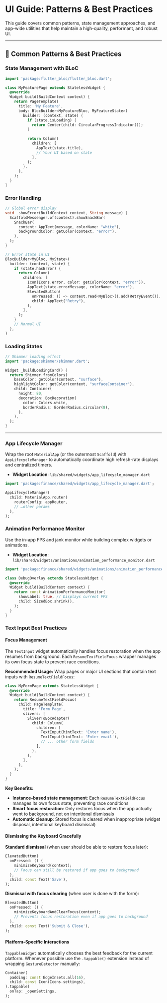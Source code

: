 # UI Guide: Patterns & Best Practices

This guide covers common patterns, state management approaches, and app-wide utilities that help maintain a high-quality, performant, and robust UI.

---

## 🎯 Common Patterns & Best Practices

### State Management with BLoC

```dart
import 'package:flutter_bloc/flutter_bloc.dart';

class MyFeaturePage extends StatelessWidget {
  @override
  Widget build(BuildContext context) {
    return PageTemplate(
      title: 'My Feature',
      body: BlocBuilder<MyFeatureBloc, MyFeatureState>(
        builder: (context, state) {
          if (state.isLoading) {
            return Center(child: CircularProgressIndicator());
          }
          
          return Column(
            children: [
              AppText(state.title),
              // Your UI based on state
            ],
          );
        },
      ),
    );
  }
}
```

### Error Handling

```dart
// Global error display
void _showError(BuildContext context, String message) {
  ScaffoldMessenger.of(context).showSnackBar(
    SnackBar(
      content: AppText(message, colorName: "white"),
      backgroundColor: getColor(context, "error"),
    ),
  );
}

// Error state in UI
BlocBuilder<MyBloc, MyState>(
  builder: (context, state) {
    if (state.hasError) {
      return Column(
        children: [
          Icon(Icons.error, color: getColor(context, "error")),
          AppText(state.errorMessage, colorName: "error"),
          ElevatedButton(
            onPressed: () => context.read<MyBloc>().add(RetryEvent()),
            child: AppText("Retry"),
          ),
        ],
      );
    }
    // Normal UI
  },
)
```

### Loading States

```dart
// Shimmer loading effect
import 'package:shimmer/shimmer.dart';

Widget _buildLoadingCard() {
  return Shimmer.fromColors(
    baseColor: getColor(context, "surface"),
    highlightColor: getColor(context, "surfaceContainer"),
    child: Container(
      height: 80,
      decoration: BoxDecoration(
        color: Colors.white,
        borderRadius: BorderRadius.circular(8),
      ),
    ),
  );
}
```

---

### App Lifecycle Manager

Wrap the root `MaterialApp` (or the outermost `Scaffold`) with `AppLifecycleManager` to automatically coordinate high refresh-rate displays and centralized timers.

-   **Widget Location**: `lib/shared/widgets/app_lifecycle_manager.dart`

```dart
import 'package:finance/shared/widgets/app_lifecycle_manager.dart';

AppLifecycleManager(
  child: MaterialApp.router(
    routerConfig: appRouter,
    // …other params
  ),
);
```

### Animation Performance Monitor

Use the in-app FPS and jank monitor while building complex widgets or animations.

-   **Widget Location**: `lib/shared/widgets/animations/animation_performance_monitor.dart`

```dart
import 'package:finance/shared/widgets/animations/animation_performance_monitor.dart';

class DebugOverlay extends StatelessWidget {
  @override
  Widget build(BuildContext context) {
    return const AnimationPerformanceMonitor(
      showLabel: true, // Displays current FPS
      child: SizedBox.shrink(),
    );
  }
}
```

### Text Input Best Practices

#### Focus Management
The `TextInput` widget automatically handles focus restoration when the app resumes from background. Each `ResumeTextFieldFocus` wrapper manages its own focus state to prevent race conditions.

**Recommended Usage:**
Wrap pages or major UI sections that contain text inputs with `ResumeTextFieldFocus`:

```dart
class MyFormPage extends StatelessWidget {
  @override
  Widget build(BuildContext context) {
    return ResumeTextFieldFocus(
      child: PageTemplate(
        title: 'Form Page',
        slivers: [
          SliverToBoxAdapter(
            child: Column(
              children: [
                TextInput(hintText: 'Enter name'),
                TextInput(hintText: 'Enter email'),
                // ... other form fields
              ],
            ),
          ),
        ],
      ),
    );
  }
}
```

**Key Benefits:**
- **Instance-based state management**: Each `ResumeTextFieldFocus` manages its own focus state, preventing race conditions
- **Smart focus restoration**: Only restores focus when the app actually went to background, not on intentional dismissals
- **Automatic cleanup**: Stored focus is cleared when inappropriate (widget disposal, intentional keyboard dismissal)

#### Dismissing the Keyboard Gracefully

**Standard dismissal** (when user should be able to restore focus later):
```dart
ElevatedButton(
  onPressed: () {
    minimizeKeyboard(context);
    // Focus can still be restored if app goes to background
  },
  child: const Text('Save'),
);
```

**Dismissal with focus clearing** (when user is done with the form):
```dart
ElevatedButton(
  onPressed: () {
    minimizeKeyboardAndClearFocus(context);
    // Prevents focus restoration even if app goes to background
  },
  child: const Text('Submit & Close'),
);
```

#### Platform-Specific Interactions
`TappableWidget` automatically chooses the best feedback for the current platform. Whenever possible use the `.tappable()` extension instead of wrapping `GestureDetector` manually:

```dart
Container(
  padding: const EdgeInsets.all(16),
  child: const Icon(Icons.settings),
).tappable(
  onTap: _openSettings,
);
``` 